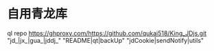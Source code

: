 # 自用青龙库
ql repo https://ghproxy.com/https://github.com/qukai518/King_JDjs.git "jd_|jx_|gua_|jddj_" "README|qt|backUp" "jdCookie|sendNotify|utils"
